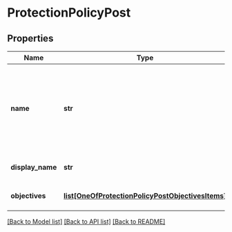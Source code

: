 # ProtectionPolicyPost

## Properties
Name | Type | Description | Notes
------------ | ------------- | ------------- | -------------
**name** | **str** | The name of the resource, supplied by the user at creation, and used in the URI path of a resource. | 
**display_name** | **str** | The display name of the resource. | [optional] 
**objectives** | [**list[OneOfProtectionPolicyPostObjectivesItems]**](Object.md) | A JSON array of objectives | 

[[Back to Model list]](../README.md#documentation-for-models) [[Back to API list]](../README.md#documentation-for-api-endpoints) [[Back to README]](../README.md)

